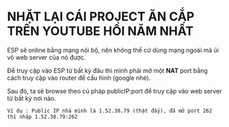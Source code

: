 # NHẶT LẠI CÁI PROJECT ĂN CẮP TRÊN YOUTUBE HỒI NĂM NHẤT

ESP sẽ online bằng mạng nội bộ, nên không thể cứ dùng mạng ngoài mà ủi vô web server của nó được.

Để truy cập vào ESP từ bất kỳ đâu thì mình phải mở một **NAT** port bằng cách truy cập vào router để cấu hình (google nhé). 

Sau đó, ta sẽ browse theo cú pháp publicIP:port để truy cập vào web server từ bất kỳ nơi nào.

    Ví dụ : Public IP nhà mình là 1.52.38.79 (thật đấy), đã mở port 262 thì nhập 1.52.38.79:262
